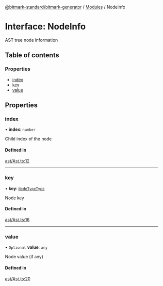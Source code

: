 [@bitmark-standard/bitmark-generator](../API.md) / [Modules](../modules.md) / NodeInfo

# Interface: NodeInfo

AST tree node information

## Table of contents

### Properties

- [index](NodeInfo.md#index)
- [key](NodeInfo.md#key)
- [value](NodeInfo.md#value)

## Properties

### index

• **index**: `number`

Child index of the node

#### Defined in

[ast/Ast.ts:12](https://github.com/getMoreBrain/bitmark-generator/blob/a7a40de/src/ast/Ast.ts#L12)

___

### key

• **key**: [`NodeTypeType`](../modules.md#NodeTypeType)

Node key

#### Defined in

[ast/Ast.ts:16](https://github.com/getMoreBrain/bitmark-generator/blob/a7a40de/src/ast/Ast.ts#L16)

___

### value

• `Optional` **value**: `any`

Node value (if any)

#### Defined in

[ast/Ast.ts:20](https://github.com/getMoreBrain/bitmark-generator/blob/a7a40de/src/ast/Ast.ts#L20)

